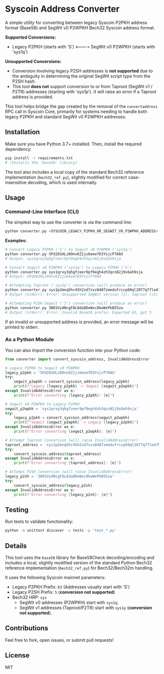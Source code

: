 # Syscoin Address Converter

A simple utility for converting between legacy Syscoin P2PKH address format (Base58) and SegWit v0 P2WPKH Bech32 Syscoin address format.

**Supported Conversions:**
*   Legacy P2PKH (starts with 'S') <---> SegWit v0 P2WPKH (starts with 'sys1q')

**Unsupported Conversions:**
*   Conversion involving legacy P2SH addresses is **not supported** due to the ambiguity in determining the original SegWit script type from the P2SH hash.
*   This tool **does not** support conversion to or from Taproot (SegWit v1 / P2TR) addresses (starting with 'sys1p'). It will raise an error if a Taproot address is provided.

This tool helps bridge the gap created by the removal of the `convertaddress` RPC call in Syscoin Core, primarily for systems needing to handle both legacy P2PKH and standard SegWit v0 P2WPKH addresses.

## Installation

Make sure you have Python 3.7+ installed. Then, install the required dependency:

```bash
pip install -r requirements.txt 
# (Installs the 'base58' library)
```

The tool also includes a local copy of the standard Bech32 reference implementation (`bech32_ref.py`), slightly modified for correct case-insensitive decoding, which is used internally.

## Usage

### Command-Line Interface (CLI)

The simplest way to use the converter is via the command line:

```bash
python converter.py <SYSCOIN_LEGACY_P2PKH_OR_SEGWIT_V0_P2WPKH_ADDRESS>
```

**Examples:**

```bash
# Convert Legacy P2PKH ('S') to Segwit v0 P2WPKH ('sys1q')
python converter.py SPd281HLz89nvKZ1js6eeefD3YsjcP78AX
# Output: sys1qrxy3qhgfzeer9pf9egh4zh3qcn82j9s6ah9sja

# Convert Segwit v0 P2WPKH ('sys1q') to Legacy P2PKH ('S')
python converter.py sys1qrxy3qhgfzeer9pf9egh4zh3qcn82j9s6ah9sja
# Output: SPd281HLz89nvKZ1js6eeefD3YsjcP78AX

# Attempting Taproot ('sys1p') conversion (will produce an error)
python converter.py sys1p2mnq5hr45h2zd7zvz8487zmedufrccp69ql2077q77le47hdhumq89cf5t
# Output (stderr): Error: Unsupported SegWit version (1): Taproot (v1) or future versions cannot be converted.

# Attempting P2SH-Segwit ('3') conversion (will produce an error)
python converter.py 38KSVy4NcgF8L6da8DeWxc8kwWxPkB55zw
# Output (stderr): Error: Invalid Base58 prefix: Expected 63, got 5
```

If an invalid or unsupported address is provided, an error message will be printed to stderr.

### As a Python Module

You can also import the conversion function into your Python code:

```python
from converter import convert_syscoin_address, InvalidAddressError

# Legacy P2PKH to Segwit v0 P2WPKH
legacy_p2pkh = 'SPd281HLz89nvKZ1js6eeefD3YsjcP78AX'
try:
    segwit_p2wpkh = convert_syscoin_address(legacy_p2pkh)
    print(f"Legacy {legacy_p2pkh} -> Segwit {segwit_p2wpkh}")
except InvalidAddressError as e:
    print(f"Error converting {legacy_p2pkh}: {e}")

# Segwit v0 P2WPKH to Legacy P2PKH
segwit_p2wpkh = 'sys1qrxy3qhgfzeer9pf9egh4zh3qcn82j9s6ah9sja'
try:
    legacy_p2pkh = convert_syscoin_address(segwit_p2wpkh)
    print(f"Segwit {segwit_p2wpkh} -> Legacy {legacy_p2pkh}")
except InvalidAddressError as e:
    print(f"Error converting {segwit_p2wpkh}: {e}")

# Attempt Taproot Conversion (will raise InvalidAddressError)
taproot_address = 'sys1p2mnq5hr45h2zd7zvz8487zmedufrccp69ql2077q77le47hdhumq89cf5t'
try:
    convert_syscoin_address(taproot_address)
except InvalidAddressError as e:
    print(f"Error converting {taproot_address}: {e}")

# Attempt P2SH Conversion (will raise InvalidAddressError)
legacy_p2sh = '38KSVy4NcgF8L6da8DeWxc8kwWxPkB55zw'
try:
    convert_syscoin_address(legacy_p2sh)
except InvalidAddressError as e:
    print(f"Error converting {legacy_p2sh}: {e}")

```

## Testing

Run tests to validate functionality:

```bash
python -m unittest discover -s tests -p 'test_*.py'
```

## Details

This tool uses the `base58` library for Base58Check decoding/encoding and includes a local, slightly modified version of the standard Python Bech32 reference implementation (`bech32_ref.py`) for Bech32/Bech32m handling.

It uses the following Syscoin mainnet parameters:
*   Legacy P2PKH Prefix: `63` (Addresses usually start with 'S')
*   Legacy P2SH Prefix: `5` (**conversion not supported**)
*   Bech32 HRP: `sys`
    *   SegWit v0 addresses (P2WPKH) start with `sys1q`.
    *   SegWit v1 addresses (Taproot/P2TR) start with `sys1p` (**conversion not supported**).

## Contributions

Feel free to fork, open issues, or submit pull requests!

## License

MIT

